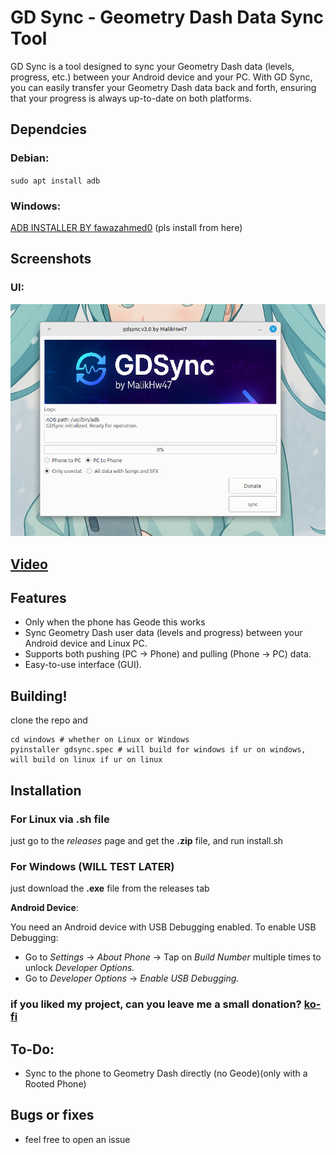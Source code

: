 # GD Sync - Geometry Dash Data Sync Tool

GD Sync is a tool designed to sync your Geometry Dash data (levels, progress, etc.) between your Android device and your PC. With GD Sync, you can easily transfer your Geometry Dash data back and forth, ensuring that your progress is always up-to-date on both platforms.


## Dependcies
### Debian:

`sudo apt install adb`

### Windows:

[ADB INSTALLER BY fawazahmed0](https://github.com/fawazahmed0/Latest-adb-fastboot-installer-for-windows/releases/latest/download/Latest-ADB-Installer.bat)
(pls install from here)

## Screenshots

### UI:
![UI:](gdsync.png)

## [Video](https://youtube.com/shorts/-qPORQZXI6k?feature=share)


## Features

- Only when the phone has Geode this works
- Sync Geometry Dash user data (levels and progress) between your Android device and Linux PC.
- Supports both pushing (PC → Phone) and pulling (Phone → PC) data.
- Easy-to-use interface (GUI).

## Building!

clone the repo and
```
cd windows # whether on Linux or Windows
pyinstaller gdsync.spec # will build for windows if ur on windows, will build on linux if ur on linux
```

## Installation

### For Linux via .sh file

just go to the *releases* page and get the **.zip** file, and run install.sh

### For Windows (WILL TEST LATER)

just download the **.exe** file from the releases tab

**Android Device**:

You need an Android device with USB Debugging enabled. To enable USB Debugging:
- Go to *Settings* → *About Phone* → Tap on *Build Number* multiple times to unlock *Developer Options.*
- Go to *Developer Options* → *Enable USB Debugging.*

### if you liked my project, can you leave me a small donation? [ko-fi](https://www.ko-fi.com/MalikHw47)

## To-Do:

- Sync to the phone to Geometry Dash directly (no Geode)(only with a Rooted Phone)

## Bugs or fixes

- feel free to open an issue

